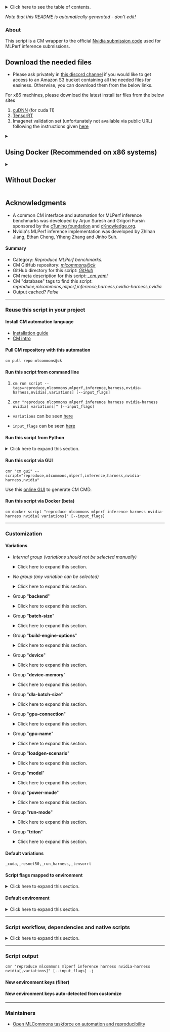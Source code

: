 <details>
<summary>Click here to see the table of contents.</summary>

* [About](#about)
* [Summary](#summary)
* [Reuse this script in your project](#reuse-this-script-in-your-project)
  * [ Install CM automation language](#install-cm-automation-language)
  * [ Check CM script flags](#check-cm-script-flags)
  * [ Run this script from command line](#run-this-script-from-command-line)
  * [ Run this script from Python](#run-this-script-from-python)
  * [ Run this script via GUI](#run-this-script-via-gui)
  * [ Run this script via Docker (beta)](#run-this-script-via-docker-(beta))
* [Customization](#customization)
  * [ Variations](#variations)
  * [ Script flags mapped to environment](#script-flags-mapped-to-environment)
  * [ Default environment](#default-environment)
* [Script workflow, dependencies and native scripts](#script-workflow-dependencies-and-native-scripts)
* [Script output](#script-output)
* [New environment keys (filter)](#new-environment-keys-(filter))
* [New environment keys auto-detected from customize](#new-environment-keys-auto-detected-from-customize)
* [Maintainers](#maintainers)

</details>

*Note that this README is automatically generated - don't edit!*

### About

This script is a CM wrapper to the official [Nvidia submission code](https://github.com/mlcommons/inference_results_v3.0/tree/master/closed/NVIDIA) used for MLPerf inference submissions. 



## Download the needed files

* Please ask privately in [this discord channel](https://discord.gg/y7hupJsUNb) if you would like to get access to an Amazon S3 bucket containing all the needed files for easiness. Otherwise, you can download them from the below links.
  
For x86 machines, please download the latest install tar files from the below sites
1. [cuDNN](https://developer.nvidia.com/cudnn) (for cuda 11)
2. [TensorRT](https://developer.nvidia.com/tensorrt)
3. Imagenet validation set (unfortunately not available via public URL) following the instructions given [here](https://github.com/mlcommons/ck/blob/master/cm-mlops/script/get-dataset-imagenet-val/README-extra.md)

<details>

<summary>
    
## Using Docker (Recommended on x86 systems)

</summary>
Assuming all the downloaded files are to the user home directory please do the following steps:

1. Download CUDA 11.8
    ```
    wget https://developer.download.nvidia.com/compute/cuda/11.8.0/local_installers/cuda_11.8.0_520.61.05_linux.run
    ```
2. [Install docker](https://docs.docker.com/engine/install/) and [Nvidia container toolkit](https://docs.nvidia.com/datacenter/cloud-native/container-toolkit/latest/install-guide.html)
     
3. Give docker permission to the current user
     ```
     sudo usermod -aG docker $USER
     ```
     Logout and login
     Restart docker if required and confirm that Nvidia container toolkit is working by
     ```
     nvidia-ctk --version
     ```
4. Check if Nvidia driver is working properly on the host. 
     ```
     nvidia-smi
     ```
     If the above command produces any error you'll need to install Nvidia drivers on the host. You can do this via CM if you have sudo access
     ```
     cmr "install cuda prebuilt _driver" --version=11.8.0
     ```
5. Build the docker container and mount the paths from the host machine.
    ** You may want to change the `scratch_path` location as it can take 100s of GBs.**
    ```bash
    cm docker script --tags=build,nvidia,inference,server \
    --cuda_run_file_path=$HOME/cuda_11.8.0_520.61.05_linux.run \
    --tensorrt_tar_file_path=$HOME/TensorRT-8.6.1.6.Linux.x86_64-gnu.cuda-11.8.tar.gz \
    --cudnn_tar_file_path=$HOME/cudnn-linux-x86_64-8.9.2.26_cuda11-archive.tar.xz \
    --imagenet_path=$HOME/imagenet-2012-val \
    --scratch_path=$HOME/mlperf_scratch \
    --docker_cm_repo=mlcommons@ck  \
    --results_dir=$HOME/results_dir \
    --submission_dir=$HOME/submission_dir \
    --adr.compiler.tags=gcc
    ```
      * Use `--docker_cache=no` to turn off docker caching
      * Use `--docker_run_cmd_prefix="cm pull repo mlcommons@ck"` to update the CK repository when docker caching is used
      * Use `--custom_system=no` if you are using a similar system to the [Nvidia submission systems for MLPerf inference 3.0](https://github.com/mlcommons/inference_results_v3.0/tree/main/closed/NVIDIA/systems).

6. At the end of the build you'll get the following prompt unless you have chosen `--custom_system=no`. Please give a system name and say yes to generating the configuration files
    ### Example output
    ```
    ============================================
    => A system ID is a string containing only letters, numbers, and underscores
    => that is used as the human-readable name of the system. It is also used as
    => the system name when creating the measurements/ and results/ entries.
    => This string should also start with a letter to be a valid Python enum member name.
    => Specify the system ID to use for the current system: phoenix
      => Reloaded system list. MATCHED_SYSTEM: KnownSystem.phoenix
    => This script will generate Benchmark Configuration stubs for the detected system.
    Continue? [y/n]: y
    ```
    Now you'll be inside the CM Nvidia docker container and can run further scripts. 

7. Once the build is complete, you can proceed with any further CM scripts like for MLPerf inference. You can also save the container at this stage using [docker commit](https://docs.docker.com/engine/reference/commandline/commit/) so that it can be launched later without having to go through the previous steps.

</details>

<details>

<summary>

## Without Docker
</summary>

1. Install CUDA
    If CUDA is not detected, CM should download and install it automatically when you run the workflow. 
    ** Nvidia drivers are expected to be installed on the system **

2. Install cuDNN
    ```bash
      cmr "get cudnn" --tar_file=<PATH_TO_CUDNN_TAR_FILE>
    ```
3. Install TensorRT
    ```bash
      cmr "get tensorrt _dev" --tar_file=<PATH_TO_TENSORRT_TAR_FILE>
    ```
    On non x86 systems like Nvidia Orin, you can do a package manager install and then CM should pick up the installation automatically during the workflow run.

4. Build the Nvidia inference server 
    ```
      cmr "build nvidia inference server" \
      --adr.install-cuda-prebuilt.local_run_file_path=/data/cuda_11.8.0_520.61.05_linux.run \
      --adr.tensorrt.tar_file=/data/TensorRT-8.6.1.6.Linux.x86_64-gnu.cuda-11.8.tar.gz \
      --adr.cudnn.tar_file=/data/cudnn-linux-x86_64-8.9.2.26_cuda11-archive.tar.xz \
      --adr.compiler.tags=gcc \
      [--custom_system=no]
      ```
    Use `--custom_system=no` if you are using a similar system to the [Nvidia submission systems for MLPerf inference 3.0](https://github.com/mlcommons/inference_results_v3.0/tree/main/closed/NVIDIA/systems).

5. At the end of the build you'll get the following prompt unless you have chosen `--custom_system=no`. Please give a system name and say yes to generating the configuration files

    ### Example output
    ```
    ============================================
    => A system ID is a string containing only letters, numbers, and underscores
    => that is used as the human-readable name of the system. It is also used as
    => the system name when creating the measurements/ and results/ entries.
    => This string should also start with a letter to be a valid Python enum member name.
    => Specify the system ID to use for the current system: phoenix
      => Reloaded system list. MATCHED_SYSTEM: KnownSystem.phoenix
    => This script will generate Benchmark Configuration stubs for the detected system.
    Continue? [y/n]: y
    ```
</details>


## Acknowledgments

* A common CM interface and automation for MLPerf inference benchmarks was developed by Arjun Suresh and Grigori Fursin 
  sponsored by the [cTuning foundation](https://cTuning.org) and [cKnowledge.org](https://cKnowledge.org).
* Nvidia's MLPerf inference implementation was developed by Zhihan Jiang, Ethan Cheng, Yiheng Zhang and Jinho Suh.


#### Summary

* Category: *Reproduce MLPerf benchmarks.*
* CM GitHub repository: *[mlcommons@ck](https://github.com/mlcommons/ck/tree/master/cm-mlops)*
* GitHub directory for this script: *[GitHub](https://github.com/mlcommons/ck/tree/master/cm-mlops/script/reproduce-mlperf-inference-nvidia)*
* CM meta description for this script: *[_cm.yaml](_cm.yaml)*
* CM "database" tags to find this script: *reproduce,mlcommons,mlperf,inference,harness,nvidia-harness,nvidia*
* Output cached? *False*
___
### Reuse this script in your project

#### Install CM automation language

* [Installation guide](https://github.com/mlcommons/ck/blob/master/docs/installation.md)
* [CM intro](https://doi.org/10.5281/zenodo.8105339)

#### Pull CM repository with this automation

```cm pull repo mlcommons@ck```


#### Run this script from command line

1. `cm run script --tags=reproduce,mlcommons,mlperf,inference,harness,nvidia-harness,nvidia[,variations] [--input_flags]`

2. `cmr "reproduce mlcommons mlperf inference harness nvidia-harness nvidia[ variations]" [--input_flags]`

* `variations` can be seen [here](#variations)

* `input_flags` can be seen [here](#script-flags-mapped-to-environment)

#### Run this script from Python

<details>
<summary>Click here to expand this section.</summary>

```python

import cmind

r = cmind.access({'action':'run'
                  'automation':'script',
                  'tags':'reproduce,mlcommons,mlperf,inference,harness,nvidia-harness,nvidia'
                  'out':'con',
                  ...
                  (other input keys for this script)
                  ...
                 })

if r['return']>0:
    print (r['error'])

```

</details>


#### Run this script via GUI

```cmr "cm gui" --script="reproduce,mlcommons,mlperf,inference,harness,nvidia-harness,nvidia"```

Use this [online GUI](https://cKnowledge.org/cm-gui/?tags=reproduce,mlcommons,mlperf,inference,harness,nvidia-harness,nvidia) to generate CM CMD.

#### Run this script via Docker (beta)

`cm docker script "reproduce mlcommons mlperf inference harness nvidia-harness nvidia[ variations]" [--input_flags]`

___
### Customization


#### Variations

  * *Internal group (variations should not be selected manually)*
    <details>
    <summary>Click here to expand this section.</summary>

    * `_3d-unet_`
      - Workflow:
        1. ***Read "deps" on other CM scripts***
           * get,generic-python-lib,_transformers
             - CM script: [get-generic-python-lib](https://github.com/mlcommons/ck/tree/master/cm-mlops/script/get-generic-python-lib)
           * get,generic-python-lib,_package.nibabel
             - CM script: [get-generic-python-lib](https://github.com/mlcommons/ck/tree/master/cm-mlops/script/get-generic-python-lib)
           * get,generic-python-lib,_pandas
             - CM script: [get-generic-python-lib](https://github.com/mlcommons/ck/tree/master/cm-mlops/script/get-generic-python-lib)
    * `_bert_`
      - Workflow:
        1. ***Read "deps" on other CM scripts***
           * get,generic-python-lib,_transformers
             - CM script: [get-generic-python-lib](https://github.com/mlcommons/ck/tree/master/cm-mlops/script/get-generic-python-lib)
           * get,generic-python-lib,_safetensors
             - CM script: [get-generic-python-lib](https://github.com/mlcommons/ck/tree/master/cm-mlops/script/get-generic-python-lib)
           * get,generic-python-lib,_onnx
             - CM script: [get-generic-python-lib](https://github.com/mlcommons/ck/tree/master/cm-mlops/script/get-generic-python-lib)
    * `_dlrm_`
      - Workflow:
        1. ***Read "deps" on other CM scripts***
           * get,generic-python-lib,_torch
             - CM script: [get-generic-python-lib](https://github.com/mlcommons/ck/tree/master/cm-mlops/script/get-generic-python-lib)
           * get,generic-python-lib,_package.torchsnapshot
             - CM script: [get-generic-python-lib](https://github.com/mlcommons/ck/tree/master/cm-mlops/script/get-generic-python-lib)
           * get,generic-python-lib,_package.fbgemm-gpu
             - CM script: [get-generic-python-lib](https://github.com/mlcommons/ck/tree/master/cm-mlops/script/get-generic-python-lib)
    * `_gptj_`
      - Workflow:
        1. ***Read "deps" on other CM scripts***
           * get,generic-python-lib,_package.datasets
             - CM script: [get-generic-python-lib](https://github.com/mlcommons/ck/tree/master/cm-mlops/script/get-generic-python-lib)
           * get,generic-python-lib,_package.simplejson
             - CM script: [get-generic-python-lib](https://github.com/mlcommons/ck/tree/master/cm-mlops/script/get-generic-python-lib)

    </details>


  * *No group (any variation can be selected)*
    <details>
    <summary>Click here to expand this section.</summary>

    * `_a100,sxm,3d-unet_,offline,run_harness`
      - Workflow:
    * `_a100,sxm,bert_,offline,run_harness`
      - Workflow:
    * `_a100,sxm,dlrm_,offline,run_harness`
      - Workflow:
    * `_a100,sxm,resnet50,offline,run_harness`
      - Environment variables:
        - *CM_MLPERF_PERFORMANCE_SAMPLE_COUNT*: `2048`
      - Workflow:
    * `_a100,sxm,retinanet,offline,run_harness`
      - Environment variables:
        - *CM_MLPERF_NVIDIA_HARNESS_GPU_COPY_STREAMS*: `2`
        - *CM_MLPERF_NVIDIA_HARNESS_GPU_INFERENCE_STREAMS*: `2`
        - *CM_MLPERF_NVIDIA_HARNESS_WORKSPACE_SIZE*: `300000000000`
      - Workflow:
    * `_a100,sxm,rnnt,offline,run_harness`
      - Workflow:
    * `_gptj_,build`
      - Workflow:
        1. ***Read "deps" on other CM scripts***
           * install,pytorch,from.src,_for-nvidia-mlperf-inference-v3.1-gptj
             - CM script: [install-pytorch-from-src](https://github.com/mlcommons/ck/tree/master/cm-mlops/script/install-pytorch-from-src)
           * get,cmake
             - CM script: [get-cmake](https://github.com/mlcommons/ck/tree/master/cm-mlops/script/get-cmake)
    * `_gptj_,build_engine`
      - Workflow:
        1. ***Read "deps" on other CM scripts***
           * install,pytorch,from.src,_for-nvidia-mlperf-inference-v3.1-gptj
             - CM script: [install-pytorch-from-src](https://github.com/mlcommons/ck/tree/master/cm-mlops/script/install-pytorch-from-src)
           * get,cmake
             - CM script: [get-cmake](https://github.com/mlcommons/ck/tree/master/cm-mlops/script/get-cmake)
    * `_gptj_,run_harness`
      - Environment variables:
        - *CM_MLPERF_NVIDIA_HARNESS_USE_FP8*: `True`
        - *CM_MLPERF_NVIDIA_HARNESS_ENABLE_SORT*: `True`
        - *CM_MLPERF_NVIDIA_HARNESS_NUM_SORT_SEGMENTS*: `2`
        - *CM_MLPERF_NVIDIA_HARNESS_SKIP_POSTPROCESS*: `True`
      - Workflow:
        1. ***Read "deps" on other CM scripts***
           * install,pytorch,from.src,_for-nvidia-mlperf-inference-v3.1-gptj
             - CM script: [install-pytorch-from-src](https://github.com/mlcommons/ck/tree/master/cm-mlops/script/install-pytorch-from-src)
           * get,cmake
             - CM script: [get-cmake](https://github.com/mlcommons/ck/tree/master/cm-mlops/script/get-cmake)
    * `_gpu_memory.16,3d-unet_,offline,run_harness`
      - Workflow:
    * `_gpu_memory.16,bert_,offline,run_harness`
      - Workflow:
    * `_gpu_memory.16,dlrm_,offline,run_harness`
      - Workflow:
    * `_gpu_memory.16,gptj_,offline,run_harness`
      - Workflow:
    * `_gpu_memory.16,resnet50,offline,run_harness`
      - Environment variables:
        - *CM_MLPERF_NVIDIA_HARNESS_GPU_COPY_STREAMS*: `4`
      - Workflow:
    * `_gpu_memory.16,retinanet,offline,run_harness`
      - Workflow:
    * `_gpu_memory.16,rnnt,offline,run_harness`
      - Workflow:
    * `_gpu_memory.24,3d-unet_,offline,run_harness`
      - Workflow:
    * `_gpu_memory.24,bert_,offline,run_harness`
      - Workflow:
    * `_gpu_memory.24,dlrm_,offline,run_harness`
      - Workflow:
    * `_gpu_memory.24,gptj_,offline,run_harness`
      - Workflow:
    * `_gpu_memory.24,resnet50,offline,run_harness`
      - Workflow:
    * `_gpu_memory.24,retinanet,offline,run_harness`
      - Environment variables:
        - *CM_MLPERF_NVIDIA_HARNESS_GPU_COPY_STREAMS*: `2`
        - *CM_MLPERF_NVIDIA_HARNESS_GPU_INFERENCE_STREAMS*: `2`
      - Workflow:
    * `_gpu_memory.24,rnnt,offline,run_harness`
      - Workflow:
    * `_gpu_memory.32,3d-unet_,offline,run_harness`
      - Workflow:
    * `_gpu_memory.32,bert_,offline,run_harness`
      - Workflow:
    * `_gpu_memory.32,dlrm_,offline,run_harness`
      - Workflow:
    * `_gpu_memory.32,gptj_,offline,run_harness`
      - Workflow:
    * `_gpu_memory.32,resnet50,offline,run_harness`
      - Workflow:
    * `_gpu_memory.32,retinanet,offline,run_harness`
      - Workflow:
    * `_gpu_memory.32,rnnt,offline,run_harness`
      - Workflow:
    * `_gpu_memory.40,3d-unet_,offline,run_harness`
      - Workflow:
    * `_gpu_memory.40,bert_,offline,run_harness`
      - Workflow:
    * `_gpu_memory.40,dlrm_,offline,run_harness`
      - Workflow:
    * `_gpu_memory.40,gptj_,offline,run_harness`
      - Workflow:
    * `_gpu_memory.40,resnet50,offline,run_harness`
      - Workflow:
    * `_gpu_memory.40,retinanet,offline,run_harness`
      - Workflow:
    * `_gpu_memory.40,rnnt,offline,run_harness`
      - Workflow:
    * `_gpu_memory.48,3d-unet_,offline,run_harness`
      - Workflow:
    * `_gpu_memory.48,bert_,offline,run_harness`
      - Workflow:
    * `_gpu_memory.48,dlrm_,offline,run_harness`
      - Workflow:
    * `_gpu_memory.48,gptj_,offline,run_harness`
      - Workflow:
    * `_gpu_memory.48,resnet50,offline,run_harness`
      - Workflow:
    * `_gpu_memory.48,retinanet,offline,run_harness`
      - Workflow:
    * `_gpu_memory.48,rnnt,offline,run_harness`
      - Workflow:
    * `_gpu_memory.80,3d-unet_,offline,run_harness`
      - Workflow:
    * `_gpu_memory.80,bert_,server,run_harness`
      - Workflow:
    * `_gpu_memory.80,dlrm_,offline,run_harness`
      - Workflow:
    * `_gpu_memory.80,gptj_,offline,run_harness`
      - Workflow:
    * `_gpu_memory.80,resnet50,offline,run_harness`
      - Workflow:
    * `_gpu_memory.80,retinanet,offline,run_harness`
      - Workflow:
    * `_gpu_memory.80,rnnt,offline,run_harness`
      - Workflow:
    * `_l4,3d-unet_,offline,run_harness`
      - Workflow:
    * `_l4,bert_,offline,run_harness`
      - Workflow:
    * `_l4,bert_,server,run_harness`
      - Environment variables:
        - *CM_MLPERF_NVIDIA_HARNESS_GRAPHS_MAX_SEQLEN*: `200`
        - *CM_MLPERF_NVIDIA_HARNESS_SERVER_NUM_ISSUE_QUERY_THREADS*: `1`
        - *CM_MLPERF_NVIDIA_HARNESS_SOFT_DROP*: `1.0`
        - *CM_MLPERF_NVIDIA_HARNESS_USE_SMALL_TILE_GEMM_PLUGIN*: `True`
      - Workflow:
    * `_l4,dlrm_,offline,run_harness`
      - Workflow:
    * `_l4,resnet50`
      - Workflow:
    * `_l4,resnet50,offline,run_harness`
      - Environment variables:
        - *CM_MLPERF_NVIDIA_HARNESS_GPU_COPY_STREAMS*: `2`
        - *CM_MLPERF_NVIDIA_HARNESS_GPU_INFERENCE_STREAMS*: `1`
        - *CM_MLPERF_NVIDIA_HARNESS_USE_GRAPHS*: `True`
      - Workflow:
    * `_l4,resnet50,server,run_harness`
      - Environment variables:
        - *CM_MLPERF_NVIDIA_HARNESS_GPU_COPY_STREAMS*: `9`
        - *CM_MLPERF_NVIDIA_HARNESS_GPU_INFERENCE_STREAMS*: `2`
        - *CM_MLPERF_NVIDIA_HARNESS_USE_GRAPHS*: `True`
        - *CM_MLPERF_NVIDIA_HARNESS_USE_DEQUE_LIMIT*: `True`
        - *CM_MLPERF_NVIDIA_HARNESS_DEQUE_TIMEOUT_USEC*: `2000`
        - *CM_MLPERF_NVIDIA_HARNESS_USE_CUDA_THREAD_PER_DEVICE*: `True`
      - Workflow:
    * `_l4,retinanet,offline,run_harness`
      - Workflow:
    * `_l4,retinanet,server,run_harness`
      - Environment variables:
        - *CM_MLPERF_NVIDIA_HARNESS_GPU_INFERENCE_STREAMS*: `2`
        - *CM_MLPERF_NVIDIA_HARNESS_GPU_COPY_STREAMS*: `2`
        - *CM_MLPERF_NVIDIA_HARNESS_USE_DEQUE_LIMIT*: `True`
        - *CM_MLPERF_NVIDIA_HARNESS_DEQUE_TIMEOUT_USEC*: `30000`
        - *CM_MLPERF_NVIDIA_HARNESS_WORKSPACE_SIZE*: `20000000000`
      - Workflow:
    * `_l4,rnnt,offline,run_harness`
      - Workflow:
    * `_l4,rnnt,server,run_harness`
      - Environment variables:
        - *CM_MLPERF_NVIDIA_HARNESS_AUDIO_BATCH_SIZE*: `64`
        - *CM_MLPERF_NVIDIA_HARNESS_AUDIO_BUFFER_NUM_LINES*: `1024`
        - *CM_MLPERF_NVIDIA_HARNESS_NUM_WARMUPS*: `1024`
      - Workflow:
    * `_multistream,resnet50`
      - Environment variables:
        - *SKIP_POLICIES*: `1`
      - Workflow:
    * `_orin,rnnt,singlestream,run_harness`
      - Environment variables:
        - *CM_MLPERF_NVIDIA_HARNESS_NUM_WARMUPS*: `1`
      - Workflow:
    * `_resnet50,multistream,run_harness`
      - Workflow:
    * `_resnet50,server,run_harness`
      - Workflow:
    * `_retinanet,multistream,run_harness`
      - Workflow:
    * `_retinanet,server,run_harness`
      - Environment variables:
        - *CM_MLPERF_NVIDIA_HARNESS_GPU_COPY_STREAMS*: `2`
        - *CM_MLPERF_NVIDIA_HARNESS_GPU_INFERENCE_STREAMS*: `2`
      - Workflow:
    * `_rtx_4090,3d-unet_,offline,run_harness`
      - Workflow:
    * `_rtx_4090,3d-unet_,server,run_harness`
      - Workflow:
    * `_rtx_4090,bert_,offline,run_harness`
      - Workflow:
    * `_rtx_4090,bert_,server,run_harness`
      - Workflow:
    * `_rtx_4090,dlrm_,offline,run_harness`
      - Workflow:
    * `_rtx_4090,resnet50,offline,run_harness`
      - Workflow:
    * `_rtx_4090,resnet50,server,run_harness`
      - Workflow:
    * `_rtx_4090,retinanet,offline,run_harness`
      - Environment variables:
        - *CM_MLPERF_NVIDIA_HARNESS_GPU_COPY_STREAMS*: `2`
        - *CM_MLPERF_NVIDIA_HARNESS_GPU_INFERENCE_STREAMS*: `2`
      - Workflow:
    * `_rtx_4090,retinanet,server,run_harness`
      - Environment variables:
        - *CM_MLPERF_NVIDIA_HARNESS_GPU_COPY_STREAMS*: `2`
        - *CM_MLPERF_NVIDIA_HARNESS_GPU_INFERENCE_STREAMS*: `2`
      - Workflow:
    * `_rtx_4090,rnnt,offline,run_harness`
      - Workflow:
    * `_rtx_4090,rnnt,server,run_harness`
      - Workflow:
    * `_rtx_6000_ada,3d-unet_,offline,run_harness`
      - Workflow:
    * `_rtx_6000_ada,3d-unet_,server,run_harness`
      - Workflow:
    * `_rtx_6000_ada,bert_,offline,run_harness`
      - Workflow:
    * `_rtx_6000_ada,bert_,server,run_harness`
      - Workflow:
    * `_rtx_6000_ada,dlrm_,offline,run_harness`
      - Workflow:
    * `_rtx_6000_ada,resnet50,offline,run_harness`
      - Workflow:
    * `_rtx_6000_ada,resnet50,server,run_harness`
      - Workflow:
    * `_rtx_6000_ada,retinanet,offline,run_harness`
      - Workflow:
    * `_rtx_6000_ada,retinanet,server,run_harness`
      - Workflow:
    * `_rtx_6000_ada,rnnt,offline,run_harness`
      - Workflow:
    * `_rtx_6000_ada,rnnt,server,run_harness`
      - Workflow:
    * `_rtx_a6000,3d-unet_,offline,run_harness`
      - Workflow:
    * `_rtx_a6000,3d-unet_,server,run_harness`
      - Workflow:
    * `_rtx_a6000,bert_,offline,run_harness`
      - Workflow:
    * `_rtx_a6000,bert_,server,run_harness`
      - Workflow:
    * `_rtx_a6000,dlrm_,offline,run_harness`
      - Workflow:
    * `_rtx_a6000,resnet50,offline,run_harness`
      - Workflow:
    * `_rtx_a6000,resnet50,server,run_harness`
      - Workflow:
    * `_rtx_a6000,retinanet,offline,run_harness`
      - Workflow:
    * `_rtx_a6000,retinanet,server,run_harness`
      - Workflow:
    * `_rtx_a6000,rnnt,offline,run_harness`
      - Workflow:
    * `_rtx_a6000,rnnt,server,run_harness`
      - Workflow:
    * `_run-harness`
      - Workflow:
    * `_singlestream,resnet50`
      - Environment variables:
        - *SKIP_POLICIES*: `1`
      - Workflow:
    * `_singlestream,run_harness`
      - Workflow:
    * `_t4,3d-unet_,offline,run_harness`
      - Workflow:
    * `_t4,bert_,offline,run_harness`
      - Workflow:
    * `_t4,bert_,server,run_harness`
      - Environment variables:
        - *CM_MLPERF_NVIDIA_HARNESS_GRAPHS_MAX_SEQLEN*: `240`
        - *CM_MLPERF_NVIDIA_HARNESS_SERVER_NUM_ISSUE_QUERY_THREADS*: `0`
        - *CM_MLPERF_NVIDIA_HARNESS_USE_SMALL_TILE_GEMM_PLUGIN*: `no`
      - Workflow:
    * `_t4,dlrm_,offline,run_harness`
      - Workflow:
    * `_t4,resnet50`
      - Workflow:
    * `_t4,resnet50,offline,run_harness`
      - Environment variables:
        - *CM_MLPERF_NVIDIA_HARNESS_GPU_COPY_STREAMS*: `4`
      - Workflow:
    * `_t4,resnet50,server,run_harness`
      - Environment variables:
        - *CM_MLPERF_NVIDIA_HARNESS_GPU_INFERENCE_STREAMS*: `2`
        - *CM_MLPERF_NVIDIA_HARNESS_GPU_COPY_STREAMS*: `4`
        - *CM_MLPERF_NVIDIA_HARNESS_USE_DEQUE_LIMIT*: `True`
        - *CM_MLPERF_NVIDIA_HARNESS_DEQUE_TIMEOUT_USEC*: `2000`
        - *CM_MLPERF_NVIDIA_HARNESS_SOFT_DROP*: `0.993`
      - Workflow:
    * `_t4,retinanet,offline,run_harness`
      - Workflow:
    * `_t4,retinanet,server,run_harness`
      - Environment variables:
        - *CM_MLPERF_NVIDIA_HARNESS_GPU_INFERENCE_STREAMS*: `2`
        - *CM_MLPERF_NVIDIA_HARNESS_GPU_COPY_STREAMS*: `2`
        - *CM_MLPERF_NVIDIA_HARNESS_USE_DEQUE_LIMIT*: `True`
        - *CM_MLPERF_NVIDIA_HARNESS_DEQUE_TIMEOUT_USEC*: `20000`
        - *CM_MLPERF_NVIDIA_HARNESS_WORKSPACE_SIZE*: `20000000000`
      - Workflow:
    * `_t4,rnnt,offline,run_harness`
      - Environment variables:
        - *CM_MLPERF_NVIDIA_HARNESS_GPU_COPY_STREAMS*: `4`
        - *CM_MLPERF_NVIDIA_HARNESS_USE_GRAPHS*: `True`
        - *CM_MLPERF_NVIDIA_HARNESS_AUDIO_BATCH_SIZE*: `128`
        - *CM_MLPERF_NVIDIA_HARNESS_DISABLE_ENCODER_PLUGIN*: `True`
      - Workflow:
    * `_t4,rnnt,server,run_harness`
      - Environment variables:
        - *CM_MLPERF_NVIDIA_HARNESS_GPU_COPY_STREAMS*: `4`
        - *CM_MLPERF_NVIDIA_HARNESS_USE_GRAPHS*: `True`
        - *CM_MLPERF_NVIDIA_HARNESS_AUDIO_BATCH_SIZE*: `128`
        - *CM_MLPERF_NVIDIA_HARNESS_DISABLE_ENCODER_PLUGIN*: `True`
      - Workflow:

    </details>


  * Group "**backend**"
    <details>
    <summary>Click here to expand this section.</summary>

    * **`_tensorrt`** (default)
      - Environment variables:
        - *CM_MLPERF_BACKEND*: `tensorrt`
        - *CM_MLPERF_BACKEND_NAME*: `TensorRT`
      - Workflow:

    </details>


  * Group "**batch-size**"
    <details>
    <summary>Click here to expand this section.</summary>

    * `_batch_size.#`
      - Environment variables:
        - *CM_MODEL_BATCH_SIZE*: `#`
        - *CM_MLPERF_NVIDIA_HARNESS_GPU_BATCH_SIZE*: `#`
      - Workflow:

    </details>


  * Group "**build-engine-options**"
    <details>
    <summary>Click here to expand this section.</summary>

    * `_build_engine_options.#`
      - Environment variables:
        - *CM_MLPERF_NVIDIA_HARNESS_EXTRA_BUILD_ENGINE_OPTIONS*: `#`
      - Workflow:

    </details>


  * Group "**device**"
    <details>
    <summary>Click here to expand this section.</summary>

    * `_cpu`
      - Environment variables:
        - *CM_MLPERF_DEVICE*: `cpu`
      - Workflow:
    * **`_cuda`** (default)
      - Environment variables:
        - *CM_MLPERF_DEVICE*: `gpu`
        - *CM_MLPERF_DEVICE_LIB_NAMESPEC*: `cudart`
      - Workflow:

    </details>


  * Group "**device-memory**"
    <details>
    <summary>Click here to expand this section.</summary>

    * `_gpu_memory.16`
      - Environment variables:
        - *CM_NVIDIA_GPU_MEMORY*: `16`
      - Workflow:
    * `_gpu_memory.24`
      - Environment variables:
        - *CM_NVIDIA_GPU_MEMORY*: `24`
      - Workflow:
    * `_gpu_memory.32`
      - Environment variables:
        - *CM_NVIDIA_GPU_MEMORY*: `32`
      - Workflow:
    * `_gpu_memory.40`
      - Environment variables:
        - *CM_NVIDIA_GPU_MEMORY*: `40`
      - Workflow:
    * `_gpu_memory.48`
      - Environment variables:
        - *CM_NVIDIA_GPU_MEMORY*: `48`
      - Workflow:
    * `_gpu_memory.8`
      - Environment variables:
        - *CM_NVIDIA_GPU_MEMORY*: `8`
      - Workflow:
    * `_gpu_memory.80`
      - Environment variables:
        - *CM_NVIDIA_GPU_MEMORY*: `80`
      - Workflow:

    </details>


  * Group "**dla-batch-size**"
    <details>
    <summary>Click here to expand this section.</summary>

    * `_dla_batch_size.#`
      - Environment variables:
        - *CM_MLPERF_NVIDIA_HARNESS_DLA_BATCH_SIZE*: `#`
        - *CM_MLPERF_SUT_NAME_RUN_CONFIG_SUFFIX2*: `dla_batch_size.#`
      - Workflow:

    </details>


  * Group "**gpu-connection**"
    <details>
    <summary>Click here to expand this section.</summary>

    * `_pcie`
      - Workflow:
    * `_sxm`
      - Workflow:

    </details>


  * Group "**gpu-name**"
    <details>
    <summary>Click here to expand this section.</summary>

    * `_a100`
      - Environment variables:
        - *CM_NVIDIA_CUSTOM_GPU*: `yes`
      - Workflow:
    * `_a6000`
      - Environment variables:
        - *CM_NVIDIA_CUSTOM_GPU*: `yes`
      - Workflow:
    * `_custom`
      - Environment variables:
        - *CM_NVIDIA_CUSTOM_GPU*: `yes`
        - *CM_MODEL_BATCH_SIZE*: ``
        - *CM_MLPERF_NVIDIA_HARNESS_GPU_BATCH_SIZE*: `<<<CM_MODEL_BATCH_SIZE>>>`
      - Workflow:
    * `_l4`
      - Environment variables:
        - *CM_NVIDIA_CUSTOM_GPU*: `yes`
      - Workflow:
    * `_orin`
      - Environment variables:
        - *CM_NVIDIA_CUSTOM_GPU*: `yes`
        - *CM_MODEL_BATCH_SIZE*: ``
        - *CM_MLPERF_NVIDIA_HARNESS_GPU_BATCH_SIZE*: `<<<CM_MODEL_BATCH_SIZE>>>`
      - Workflow:
    * `_rtx_4090`
      - Environment variables:
        - *CM_NVIDIA_CUSTOM_GPU*: `yes`
      - Workflow:
    * `_rtx_6000_ada`
      - Environment variables:
        - *CM_NVIDIA_CUSTOM_GPU*: `yes`
      - Workflow:
    * `_t4`
      - Environment variables:
        - *CM_NVIDIA_CUSTOM_GPU*: `yes`
      - Workflow:

    </details>


  * Group "**loadgen-scenario**"
    <details>
    <summary>Click here to expand this section.</summary>

    * `_multistream`
      - Environment variables:
        - *CM_MLPERF_LOADGEN_SCENARIO*: `MultiStream`
      - Workflow:
    * `_offline`
      - Environment variables:
        - *CM_MLPERF_LOADGEN_SCENARIO*: `Offline`
      - Workflow:
    * `_server`
      - Environment variables:
        - *CM_MLPERF_LOADGEN_SCENARIO*: `Server`
      - Workflow:
    * `_singlestream`
      - Environment variables:
        - *CM_MLPERF_LOADGEN_SCENARIO*: `SingleStream`
      - Workflow:

    </details>


  * Group "**model**"
    <details>
    <summary>Click here to expand this section.</summary>

    * `_3d-unet-99`
      - Environment variables:
        - *CM_MODEL*: `3d-unet-99`
        - *CM_ML_MODEL_STARTING_WEIGHTS_FILENAME*: `https://zenodo.org/record/5597155/files/3dunet_kits19_128x128x128.onnx`
      - Workflow:
    * `_3d-unet-99.9`
      - Environment variables:
        - *CM_MODEL*: `3d-unet-99.9`
        - *CM_ML_MODEL_STARTING_WEIGHTS_FILENAME*: `https://zenodo.org/record/5597155/files/3dunet_kits19_128x128x128.onnx`
      - Workflow:
    * `_bert-99`
      - Environment variables:
        - *CM_MODEL*: `bert-99`
        - *CM_NOT_ML_MODEL_STARTING_WEIGHTS_FILENAME*: `https://zenodo.org/record/3750364/files/bert_large_v1_1_fake_quant.onnx`
      - Workflow:
    * `_bert-99.9`
      - Environment variables:
        - *CM_MODEL*: `bert-99.9`
        - *CM_NOT_ML_MODEL_STARTING_WEIGHTS_FILENAME*: `https://zenodo.org/record/3733910/files/model.onnx`
      - Workflow:
    * `_dlrm-v2-99`
      - Environment variables:
        - *CM_MODEL*: `dlrm-v2-99`
      - Workflow:
    * `_dlrm-v2-99.9`
      - Environment variables:
        - *CM_MODEL*: `dlrm-v2-99.9`
      - Workflow:
    * `_gptj-99`
      - Environment variables:
        - *CM_MODEL*: `gptj-99`
      - Workflow:
    * `_gptj-99.9`
      - Environment variables:
        - *CM_MODEL*: `gptj-99.9`
      - Workflow:
    * **`_resnet50`** (default)
      - Environment variables:
        - *CM_MODEL*: `resnet50`
      - Workflow:
        1. ***Read "deps" on other CM scripts***
           * get,generic-python-lib,_onnx-graphsurgeon
             - CM script: [get-generic-python-lib](https://github.com/mlcommons/ck/tree/master/cm-mlops/script/get-generic-python-lib)
           * get,generic-python-lib,_package.onnx
             - CM script: [get-generic-python-lib](https://github.com/mlcommons/ck/tree/master/cm-mlops/script/get-generic-python-lib)
    * `_retinanet`
      - Environment variables:
        - *CM_MODEL*: `retinanet`
        - *CM_ML_MODEL_STARTING_WEIGHTS_FILENAME*: `https://zenodo.org/record/6617981/files/resnext50_32x4d_fpn.pth`
      - Workflow:
        1. ***Read "deps" on other CM scripts***
           * get,generic-python-lib,_Pillow
             - CM script: [get-generic-python-lib](https://github.com/mlcommons/ck/tree/master/cm-mlops/script/get-generic-python-lib)
           * get,generic-python-lib,_torch
             - CM script: [get-generic-python-lib](https://github.com/mlcommons/ck/tree/master/cm-mlops/script/get-generic-python-lib)
           * get,generic-python-lib,_torchvision
             - CM script: [get-generic-python-lib](https://github.com/mlcommons/ck/tree/master/cm-mlops/script/get-generic-python-lib)
           * get,generic-python-lib,_opencv-python
             - CM script: [get-generic-python-lib](https://github.com/mlcommons/ck/tree/master/cm-mlops/script/get-generic-python-lib)
           * get,generic-python-lib,_numpy
             - CM script: [get-generic-python-lib](https://github.com/mlcommons/ck/tree/master/cm-mlops/script/get-generic-python-lib)
           * get,generic-python-lib,_pycocotools
             - CM script: [get-generic-python-lib](https://github.com/mlcommons/ck/tree/master/cm-mlops/script/get-generic-python-lib)
           * get,generic-python-lib,_onnx-graphsurgeon
             - CM script: [get-generic-python-lib](https://github.com/mlcommons/ck/tree/master/cm-mlops/script/get-generic-python-lib)
           * get,generic-python-lib,_package.onnx
             - CM script: [get-generic-python-lib](https://github.com/mlcommons/ck/tree/master/cm-mlops/script/get-generic-python-lib)
    * `_rnnt`
      - Environment variables:
        - *CM_MODEL*: `rnnt`
        - *CM_ML_MODEL_STARTING_WEIGHTS_FILENAME*: `https://zenodo.org/record/3662521/files/DistributedDataParallel_1576581068.9962234-epoch-100.pt`
      - Workflow:
        1. ***Read "deps" on other CM scripts***
           * get,generic-python-lib,_toml
             - CM script: [get-generic-python-lib](https://github.com/mlcommons/ck/tree/master/cm-mlops/script/get-generic-python-lib)
           * get,generic-python-lib,_torchvision
             * CM names: `--adr.['torchvision']...`
             - CM script: [get-generic-python-lib](https://github.com/mlcommons/ck/tree/master/cm-mlops/script/get-generic-python-lib)
           * get,generic-python-lib,_torch
             - CM script: [get-generic-python-lib](https://github.com/mlcommons/ck/tree/master/cm-mlops/script/get-generic-python-lib)
           * get,generic-python-lib,_nvidia-apex
             - CM script: [get-generic-python-lib](https://github.com/mlcommons/ck/tree/master/cm-mlops/script/get-generic-python-lib)
           * get,generic-python-lib,_unidecode
             - CM script: [get-generic-python-lib](https://github.com/mlcommons/ck/tree/master/cm-mlops/script/get-generic-python-lib)
           * get,generic-python-lib,_inflect
             - CM script: [get-generic-python-lib](https://github.com/mlcommons/ck/tree/master/cm-mlops/script/get-generic-python-lib)
           * get,generic-python-lib,_librosa
             * CM names: `--adr.['librosa']...`
             - CM script: [get-generic-python-lib](https://github.com/mlcommons/ck/tree/master/cm-mlops/script/get-generic-python-lib)
           * get,generic-python-lib,_sox
             - CM script: [get-generic-python-lib](https://github.com/mlcommons/ck/tree/master/cm-mlops/script/get-generic-python-lib)
           * get,generic-sys-util,_sox
             - CM script: [get-generic-sys-util](https://github.com/mlcommons/ck/tree/master/cm-mlops/script/get-generic-sys-util)

    </details>


  * Group "**power-mode**"
    <details>
    <summary>Click here to expand this section.</summary>

    * `_maxn`
      - Environment variables:
        - *CM_MLPERF_NVIDIA_HARNESS_MAXN*: `True`
      - Workflow:
    * `_maxq`
      - Environment variables:
        - *CM_MLPERF_NVIDIA_HARNESS_MAXQ*: `True`
      - Workflow:

    </details>


  * Group "**run-mode**"
    <details>
    <summary>Click here to expand this section.</summary>

    * `_build`
      - Environment variables:
        - *MLPERF_NVIDIA_RUN_COMMAND*: `build`
        - *CM_MLPERF_NVIDIA_HARNESS_RUN_MODE*: `build`
      - Workflow:
        1. ***Read "deps" on other CM scripts***
           * get,cmake
             - CM script: [get-cmake](https://github.com/mlcommons/ck/tree/master/cm-mlops/script/get-cmake)
           * get,generic,sys-util,_glog-dev
             - CM script: [get-generic-sys-util](https://github.com/mlcommons/ck/tree/master/cm-mlops/script/get-generic-sys-util)
           * get,generic,sys-util,_gflags-dev
             - CM script: [get-generic-sys-util](https://github.com/mlcommons/ck/tree/master/cm-mlops/script/get-generic-sys-util)
           * get,generic,sys-util,_libgmock-dev
             - CM script: [get-generic-sys-util](https://github.com/mlcommons/ck/tree/master/cm-mlops/script/get-generic-sys-util)
           * get,generic,sys-util,_libre2-dev
             - CM script: [get-generic-sys-util](https://github.com/mlcommons/ck/tree/master/cm-mlops/script/get-generic-sys-util)
           * get,generic,sys-util,_libnuma-dev
             - CM script: [get-generic-sys-util](https://github.com/mlcommons/ck/tree/master/cm-mlops/script/get-generic-sys-util)
           * get,generic,sys-util,_libboost-all-dev
             - CM script: [get-generic-sys-util](https://github.com/mlcommons/ck/tree/master/cm-mlops/script/get-generic-sys-util)
           * get,generic,sys-util,_rapidjson-dev
             - CM script: [get-generic-sys-util](https://github.com/mlcommons/ck/tree/master/cm-mlops/script/get-generic-sys-util)
           * get,cuda,_cudnn
             * CM names: `--adr.['cuda']...`
             - CM script: [get-cuda](https://github.com/mlcommons/ck/tree/master/cm-mlops/script/get-cuda)
           * get,tensorrt
             * CM names: `--adr.['tensorrt']...`
             - CM script: [get-tensorrt](https://github.com/mlcommons/ck/tree/master/cm-mlops/script/get-tensorrt)
           * build,nvidia,inference,server
             * CM names: `--adr.['nvidia-inference-server']...`
             - CM script: [build-mlperf-inference-server-nvidia](https://github.com/mlcommons/ck/tree/master/cm-mlops/script/build-mlperf-inference-server-nvidia)
    * `_build_engine`
      - Aliases: `_build-engine`
      - Environment variables:
        - *MLPERF_NVIDIA_RUN_COMMAND*: `generate_engines`
        - *CM_MLPERF_NVIDIA_HARNESS_RUN_MODE*: `generate_engines`
      - Workflow:
        1. ***Read "deps" on other CM scripts***
           * get,cuda,_cudnn
             * CM names: `--adr.['cuda']...`
             - CM script: [get-cuda](https://github.com/mlcommons/ck/tree/master/cm-mlops/script/get-cuda)
           * get,tensorrt
             * CM names: `--adr.['tensorrt']...`
             - CM script: [get-tensorrt](https://github.com/mlcommons/ck/tree/master/cm-mlops/script/get-tensorrt)
           * build,nvidia,inference,server
             * CM names: `--adr.['nvidia-inference-server']...`
             - CM script: [build-mlperf-inference-server-nvidia](https://github.com/mlcommons/ck/tree/master/cm-mlops/script/build-mlperf-inference-server-nvidia)
           * reproduce,mlperf,inference,nvidia,harness,_preprocess_data
             * `if (CM_MODEL not in dlrm-v2-99)`
             - CM script: [reproduce-mlperf-inference-nvidia](https://github.com/mlcommons/ck/tree/master/cm-mlops/script/reproduce-mlperf-inference-nvidia)
           * reproduce,mlperf,inference,nvidia,harness,_download_model
             * `if (CM_MODEL not in ['retinanet_old', 'resnet50', 'bert-99', 'bert-99.9', 'dlrm-v2-99', 'dlrm-v2-99.9'])`
             - CM script: [reproduce-mlperf-inference-nvidia](https://github.com/mlcommons/ck/tree/master/cm-mlops/script/reproduce-mlperf-inference-nvidia)
           * reproduce,mlperf,inference,nvidia,harness,_calibrate
             * `if (CM_MODEL  == retinanet)`
             - CM script: [reproduce-mlperf-inference-nvidia](https://github.com/mlcommons/ck/tree/master/cm-mlops/script/reproduce-mlperf-inference-nvidia)
    * `_calibrate`
      - Environment variables:
        - *MLPERF_NVIDIA_RUN_COMMAND*: `calibrate`
        - *CM_MLPERF_NVIDIA_HARNESS_RUN_MODE*: `calibrate`
      - Workflow:
        1. ***Read "deps" on other CM scripts***
           * reproduce,mlperf,inference,nvidia,harness,_download_model
             * `if (CM_MODEL not in ['retinanet_old', 'resnet50', 'bert-99', 'bert-99.9', 'dlrm-v2-99', 'dlrm-v2-99.9'])`
             - CM script: [reproduce-mlperf-inference-nvidia](https://github.com/mlcommons/ck/tree/master/cm-mlops/script/reproduce-mlperf-inference-nvidia)
    * `_download_model`
      - Environment variables:
        - *MLPERF_NVIDIA_RUN_COMMAND*: `download_model`
        - *CM_MLPERF_NVIDIA_HARNESS_RUN_MODE*: `download_model`
      - Workflow:
        1. ***Read "deps" on other CM scripts***
           * get,generic-python-lib,_torch_cuda
             * `if (CM_MODEL  == retinanet)`
             - CM script: [get-generic-python-lib](https://github.com/mlcommons/ck/tree/master/cm-mlops/script/get-generic-python-lib)
    * `_prebuild`
      - Environment variables:
        - *MLPERF_NVIDIA_RUN_COMMAND*: `prebuild`
        - *CM_MLPERF_NVIDIA_HARNESS_RUN_MODE*: `prebuild`
      - Workflow:
    * `_preprocess_data`
      - Environment variables:
        - *MLPERF_NVIDIA_RUN_COMMAND*: `preprocess_data`
        - *CM_MLPERF_NVIDIA_HARNESS_RUN_MODE*: `preprocess_data`
      - Workflow:
    * **`_run_harness`** (default)
      - Environment variables:
        - *CM_MLPERF_NVIDIA_HARNESS_RUN_MODE*: `run_harness`
        - *MLPERF_NVIDIA_RUN_COMMAND*: `run_harness`
        - *CM_CALL_MLPERF_RUNNER*: `yes`
      - Workflow:
        1. ***Read "deps" on other CM scripts***
           * get,cuda,_cudnn
             * CM names: `--adr.['cuda']...`
             - CM script: [get-cuda](https://github.com/mlcommons/ck/tree/master/cm-mlops/script/get-cuda)
           * get,tensorrt
             * CM names: `--adr.['tensorrt']...`
             - CM script: [get-tensorrt](https://github.com/mlcommons/ck/tree/master/cm-mlops/script/get-tensorrt)
           * build,nvidia,inference,server
             * CM names: `--adr.['nvidia-inference-server']...`
             - CM script: [build-mlperf-inference-server-nvidia](https://github.com/mlcommons/ck/tree/master/cm-mlops/script/build-mlperf-inference-server-nvidia)
           * reproduce,mlperf,inference,nvidia,harness,_build_engine
             * CM names: `--adr.['build-engine']...`
             - CM script: [reproduce-mlperf-inference-nvidia](https://github.com/mlcommons/ck/tree/master/cm-mlops/script/reproduce-mlperf-inference-nvidia)
           * reproduce,mlperf,inference,nvidia,harness,_preprocess_data
             * `if (CM_MODEL not in dlrm-v2-99)`
             - CM script: [reproduce-mlperf-inference-nvidia](https://github.com/mlcommons/ck/tree/master/cm-mlops/script/reproduce-mlperf-inference-nvidia)
           * reproduce,mlperf,inference,nvidia,harness,_download_model
             * `if (CM_MODEL not in ['retinanet', 'resnet50', 'bert-99', 'bert-99.9', 'dlrm-v2-99', 'dlrm-v2-99.9'])`
             - CM script: [reproduce-mlperf-inference-nvidia](https://github.com/mlcommons/ck/tree/master/cm-mlops/script/reproduce-mlperf-inference-nvidia)

    </details>


  * Group "**triton**"
    <details>
    <summary>Click here to expand this section.</summary>

    * `_use_triton`
      - Environment variables:
        - *CM_MLPERF_NVIDIA_HARNESS_USE_TRITON*: `yes`
        - *CM_MLPERF_SUT_NAME_RUN_CONFIG_SUFFIX3*: `using_triton`
      - Workflow:

    </details>


#### Default variations

`_cuda,_resnet50,_run_harness,_tensorrt`

#### Script flags mapped to environment
<details>
<summary>Click here to expand this section.</summary>

* `--audio_buffer_num_lines=value`  &rarr;  `CM_MLPERF_NVIDIA_HARNESS_AUDIO_BUFFER_NUM_LINES=value`
* `--count=value`  &rarr;  `CM_MLPERF_LOADGEN_QUERY_COUNT=value`
* `--deque_timeout_usec=value`  &rarr;  `CM_MLPERF_NVIDIA_HARNESS_DEQUE_TIMEOUT_USEC=value`
* `--devices=value`  &rarr;  `CM_MLPERF_NVIDIA_HARNESS_DEVICES=value`
* `--dla_batch_size=value`  &rarr;  `CM_MLPERF_NVIDIA_HARNESS_DLA_BATCH_SIZE=value`
* `--dla_copy_streams=value`  &rarr;  `CM_MLPERF_NVIDIA_HARNESS_DLA_COPY_STREAMS=value`
* `--dla_inference_streams=value`  &rarr;  `CM_MLPERF_NVIDIA_HARNESS_DLA_INFERENCE_STREAMS=value`
* `--enable_sort=value`  &rarr;  `CM_MLPERF_NVIDIA_HARNESS_ENABLE_SORT=value`
* `--end_on_device=value`  &rarr;  `CM_MLPERF_NVIDIA_HARNESS_END_ON_DEVICE=value`
* `--extra_run_options=value`  &rarr;  `CM_MLPERF_NVIDIA_HARNESS_EXTRA_RUN_OPTIONS=value`
* `--gpu_batch_size=value`  &rarr;  `CM_MLPERF_NVIDIA_HARNESS_GPU_BATCH_SIZE=value`
* `--gpu_copy_streams=value`  &rarr;  `CM_MLPERF_NVIDIA_HARNESS_GPU_COPY_STREAMS=value`
* `--gpu_inference_streams=value`  &rarr;  `CM_MLPERF_NVIDIA_HARNESS_GPU_INFERENCE_STREAMS=value`
* `--graphs_max_seqlen=value`  &rarr;  `CM_MLPERF_NVIDIA_HARNESS_GRAPHS_MAX_SEQLEN=value`
* `--input_format=value`  &rarr;  `CM_MLPERF_NVIDIA_HARNESS_INPUT_FORMAT=value`
* `--log_dir=value`  &rarr;  `CM_MLPERF_NVIDIA_HARNESS_LOG_DIR=value`
* `--make_cmd=value`  &rarr;  `MLPERF_NVIDIA_RUN_COMMAND=value`
* `--max_batchsize=value`  &rarr;  `CM_MLPERF_LOADGEN_MAX_BATCHSIZE=value`
* `--max_dlas=value`  &rarr;  `CM_MLPERF_NVIDIA_HARNESS_MAX_DLAS=value`
* `--mlperf_conf=value`  &rarr;  `CM_MLPERF_CONF=value`
* `--mode=value`  &rarr;  `CM_MLPERF_LOADGEN_MODE=value`
* `--multistream_target_latency=value`  &rarr;  `CM_MLPERF_LOADGEN_MULTISTREAM_TARGET_LATENCY=value`
* `--num_issue_query_threads=value`  &rarr;  `CM_MLPERF_NVIDIA_HARNESS_NUM_ISSUE_QUERY_THREADS=value`
* `--num_sort_segments=value`  &rarr;  `CM_MLPERF_NVIDIA_HARNESS_NUM_SORT_SEGMENTS=value`
* `--num_warmups=value`  &rarr;  `CM_MLPERF_NVIDIA_HARNESS_NUM_WARMUPS=value`
* `--offline_target_qps=value`  &rarr;  `CM_MLPERF_LOADGEN_OFFLINE_TARGET_QPS=value`
* `--output_dir=value`  &rarr;  `CM_MLPERF_OUTPUT_DIR=value`
* `--performance_sample_count=value`  &rarr;  `CM_MLPERF_LOADGEN_PERFORMANCE_SAMPLE_COUNT=value`
* `--power_setting=value`  &rarr;  `CM_MLPERF_NVIDIA_HARNESS_POWER_SETTING=value`
* `--rerun=value`  &rarr;  `CM_RERUN=value`
* `--run_infer_on_copy_streams=value`  &rarr;  `CM_MLPERF_NVIDIA_HARNESS_RUN_INFER_ON_COPY_STREAMS=value`
* `--scenario=value`  &rarr;  `CM_MLPERF_LOADGEN_SCENARIO=value`
* `--server_target_qps=value`  &rarr;  `CM_MLPERF_LOADGEN_SERVER_TARGET_QPS=value`
* `--singlestream_target_latency=value`  &rarr;  `CM_MLPERF_LOADGEN_SINGLESTREAM_TARGET_LATENCY=value`
* `--skip_postprocess=value`  &rarr;  `CM_MLPERF_NVIDIA_HARNESS_SKIP_POSTPROCESS=value`
* `--skip_preprocess=value`  &rarr;  `CM_SKIP_PREPROCESS_DATASET=value`
* `--skip_preprocessing=value`  &rarr;  `CM_SKIP_PREPROCESS_DATASET=value`
* `--soft_drop=value`  &rarr;  `CM_MLPERF_NVIDIA_HARNESS_SOFT_DROP=value`
* `--start_from_device=value`  &rarr;  `CM_MLPERF_NVIDIA_HARNESS_START_FROM_DEVICE=value`
* `--target_latency=value`  &rarr;  `CM_MLPERF_LOADGEN_TARGET_LATENCY=value`
* `--target_qps=value`  &rarr;  `CM_MLPERF_LOADGEN_TARGET_QPS=value`
* `--use_cuda_thread_per_device=value`  &rarr;  `CM_MLPERF_NVIDIA_HARNESS_USE_CUDA_THREAD_PER_DEVICE=value`
* `--use_deque_limit=value`  &rarr;  `CM_MLPERF_NVIDIA_HARNESS_USE_DEQUE_LIMIT=value`
* `--use_fp8=value`  &rarr;  `CM_MLPERF_NVIDIA_HARNESS_USE_FP8=value`
* `--use_graphs=value`  &rarr;  `CM_MLPERF_NVIDIA_HARNESS_USE_GRAPHS=value`
* `--use_small_tile_gemm_plugin=value`  &rarr;  `CM_MLPERF_NVIDIA_HARNESS_USE_SMALL_TILE_GEMM_PLUGIN=value`
* `--use_triton=value`  &rarr;  `CM_MLPERF_NVIDIA_HARNESS_USE_TRITON=value`
* `--user_conf=value`  &rarr;  `CM_MLPERF_USER_CONF=value`
* `--workspace_size=value`  &rarr;  `CM_MLPERF_NVIDIA_HARNESS_WORKSPACE_SIZE=value`

**Above CLI flags can be used in the Python CM API as follows:**

```python
r=cm.access({... , "audio_buffer_num_lines":...}
```

</details>

#### Default environment

<details>
<summary>Click here to expand this section.</summary>

These keys can be updated via `--env.KEY=VALUE` or `env` dictionary in `@input.json` or using script flags.

* CM_BATCH_COUNT: `1`
* CM_BATCH_SIZE: `1`
* CM_FAST_COMPILATION: `yes`
* CM_MLPERF_LOADGEN_SCENARIO: `Offline`
* CM_MLPERF_LOADGEN_MODE: `performance`
* CM_SKIP_PREPROCESS_DATASET: `no`
* CM_SKIP_MODEL_DOWNLOAD: `no`
* CM_MLPERF_SUT_NAME_IMPLEMENTATION_PREFIX: `nvidia_original`
* CM_MLPERF_SKIP_RUN: `no`

</details>

___
### Script workflow, dependencies and native scripts

<details>
<summary>Click here to expand this section.</summary>

  1. ***Read "deps" on other CM scripts from [meta](https://github.com/mlcommons/ck/tree/master/cm-mlops/script/reproduce-mlperf-inference-nvidia/_cm.yaml)***
     * detect,os
       - CM script: [detect-os](https://github.com/mlcommons/ck/tree/master/cm-mlops/script/detect-os)
     * detect,cpu
       - CM script: [detect-cpu](https://github.com/mlcommons/ck/tree/master/cm-mlops/script/detect-cpu)
     * get,sys-utils-cm
       - CM script: [get-sys-utils-cm](https://github.com/mlcommons/ck/tree/master/cm-mlops/script/get-sys-utils-cm)
     * get,mlperf,inference,nvidia,scratch,space
       * CM names: `--adr.['nvidia-scratch-space']...`
       - CM script: [get-mlperf-inference-nvidia-scratch-space](https://github.com/mlcommons/ck/tree/master/cm-mlops/script/get-mlperf-inference-nvidia-scratch-space)
     * get,generic-python-lib,_mlperf_logging
       * CM names: `--adr.['mlperf-logging']...`
       - CM script: [get-generic-python-lib](https://github.com/mlcommons/ck/tree/master/cm-mlops/script/get-generic-python-lib)
     * get,dataset,original,imagenet,_full
       * `if (CM_MODEL  == resnet50)`
       * CM names: `--adr.['imagenet-original']...`
       - CM script: [get-dataset-imagenet-val](https://github.com/mlcommons/ck/tree/master/cm-mlops/script/get-dataset-imagenet-val)
     * get,ml-model,resnet50,_fp32,_onnx,_opset-8
       * `if (CM_MODEL  == resnet50)`
       * CM names: `--adr.['resnet50-model', 'ml-model']...`
       - CM script: [get-ml-model-resnet50](https://github.com/mlcommons/ck/tree/master/cm-mlops/script/get-ml-model-resnet50)
     * get,dataset,original,kits19
       * `if (CM_MODEL in ['3d-unet-99-disabled', '3d-unet-99.9-disabled'])`
       * CM names: `--adr.['kits19-original']...`
       - CM script: [get-dataset-kits19](https://github.com/mlcommons/ck/tree/master/cm-mlops/script/get-dataset-kits19)
     * get,dataset,original,librispeech
       * `if (CM_MODEL  == rnnt)`
       * CM names: `--adr.['librispeech-original']...`
       - CM script: [get-dataset-librispeech](https://github.com/mlcommons/ck/tree/master/cm-mlops/script/get-dataset-librispeech)
     * get,dataset,preprocessed,criteo
       * `if (CM_MODEL in ['dlrm-v2-99', 'dlrm-v2-99.9'])`
       * CM names: `--adr.['criteo-preprocessed']...`
       - CM script: [get-preprocessed-dataset-criteo](https://github.com/mlcommons/ck/tree/master/cm-mlops/script/get-preprocessed-dataset-criteo)
     * get,ml-model,dlrm,_pytorch
       * `if (CM_MODEL in ['dlrm-v2-99', 'dlrm-v2-99.9'])`
       * CM names: `--adr.['dlrm-model']...`
       - CM script: [get-ml-model-dlrm-terabyte](https://github.com/mlcommons/ck/tree/master/cm-mlops/script/get-ml-model-dlrm-terabyte)
     * get,ml-model,bert,_onnx,_fp32
       * `if (CM_MODEL in ['bert-99', 'bert-99.9'])`
       * CM names: `--adr.['bert-model', 'bert-model-fp32']...`
       - CM script: [get-ml-model-bert-large-squad](https://github.com/mlcommons/ck/tree/master/cm-mlops/script/get-ml-model-bert-large-squad)
     * get,ml-model,bert,_onnx,_int8
       * `if (CM_MODEL in ['bert-99', 'bert-99.9'])`
       * CM names: `--adr.['bert-model', 'bert-model-int8']...`
       - CM script: [get-ml-model-bert-large-squad](https://github.com/mlcommons/ck/tree/master/cm-mlops/script/get-ml-model-bert-large-squad)
     * get,squad-vocab
       * `if (CM_MODEL in ['bert-99', 'bert-99.9'])`
       * CM names: `--adr.['bert-vocab']...`
       - CM script: [get-dataset-squad-vocab](https://github.com/mlcommons/ck/tree/master/cm-mlops/script/get-dataset-squad-vocab)
     * get,dataset,original,openimages,_validation,_full,_custom-annotations
       * `if (CM_MODEL  == retinanet)`
       * CM names: `--adr.['openimages-original']...`
       - CM script: [get-dataset-openimages](https://github.com/mlcommons/ck/tree/master/cm-mlops/script/get-dataset-openimages)
     * get,dataset,original,openimages,_calibration
       * `if (CM_MODEL  == retinanet)`
       * CM names: `--adr.['openimages-calibration']...`
       - CM script: [get-dataset-openimages](https://github.com/mlcommons/ck/tree/master/cm-mlops/script/get-dataset-openimages)
     * get,dataset,original,openorca
       * `if (CM_MODEL in ['gptj-99', 'gptj-99.9'] AND CM_MLPERF_NVIDIA_HARNESS_RUN_MODE  == preprocess_dataset)`
       * CM names: `--adr.['openorca-original']...`
       - CM script: [get-dataset-openorca](https://github.com/mlcommons/ck/tree/master/cm-mlops/script/get-dataset-openorca)
     * get,mlcommons,inference,src
       * CM names: `--adr.['inference-src']...`
       - CM script: [get-mlperf-inference-src](https://github.com/mlcommons/ck/tree/master/cm-mlops/script/get-mlperf-inference-src)
     * get,nvidia,mlperf,inference,common-code
       * CM names: `--adr.['nvidia-inference-common-code']...`
       - CM script: [get-mlperf-inference-nvidia-common-code](https://github.com/mlcommons/ck/tree/master/cm-mlops/script/get-mlperf-inference-nvidia-common-code)
     * generate,user-conf,mlperf,inference
       * `if (CM_MLPERF_NVIDIA_HARNESS_RUN_MODE  == run_harness)`
       * CM names: `--adr.['user-conf-generator']...`
       - CM script: [generate-mlperf-inference-user-conf](https://github.com/mlcommons/ck/tree/master/cm-mlops/script/generate-mlperf-inference-user-conf)
  1. ***Run "preprocess" function from [customize.py](https://github.com/mlcommons/ck/tree/master/cm-mlops/script/reproduce-mlperf-inference-nvidia/customize.py)***
  1. ***Read "prehook_deps" on other CM scripts from [meta](https://github.com/mlcommons/ck/tree/master/cm-mlops/script/reproduce-mlperf-inference-nvidia/_cm.yaml)***
     * get,ml-model,gptj,_pytorch,_rclone
       * `if (CM_REQUIRE_GPTJ_MODEL_DOWNLOAD  == yes AND CM_MLPERF_NVIDIA_HARNESS_RUN_MODE in ['download_model', 'preprocess_data'])`
       * CM names: `--adr.['gptj-model']...`
       - CM script: [get-ml-model-gptj](https://github.com/mlcommons/ck/tree/master/cm-mlops/script/get-ml-model-gptj)
  1. ***Run native script if exists***
     * [run.sh](https://github.com/mlcommons/ck/tree/master/cm-mlops/script/reproduce-mlperf-inference-nvidia/run.sh)
  1. Read "posthook_deps" on other CM scripts from [meta](https://github.com/mlcommons/ck/tree/master/cm-mlops/script/reproduce-mlperf-inference-nvidia/_cm.yaml)
  1. ***Run "postrocess" function from [customize.py](https://github.com/mlcommons/ck/tree/master/cm-mlops/script/reproduce-mlperf-inference-nvidia/customize.py)***
  1. ***Read "post_deps" on other CM scripts from [meta](https://github.com/mlcommons/ck/tree/master/cm-mlops/script/reproduce-mlperf-inference-nvidia/_cm.yaml)***
     * benchmark-mlperf
       * `if (CM_CALL_MLPERF_RUNNER  == True) AND (CM_MLPERF_SKIP_RUN not in ['yes', True])`
       * CM names: `--adr.['runner', 'mlperf-runner']...`
       - CM script: [benchmark-program-mlperf](https://github.com/mlcommons/ck/tree/master/cm-mlops/script/benchmark-program-mlperf)
</details>

___
### Script output
`cmr "reproduce mlcommons mlperf inference harness nvidia-harness nvidia[,variations]" [--input_flags] -j`
#### New environment keys (filter)

#### New environment keys auto-detected from customize

___
### Maintainers

* [Open MLCommons taskforce on automation and reproducibility](https://github.com/mlcommons/ck/blob/master/docs/taskforce.md)